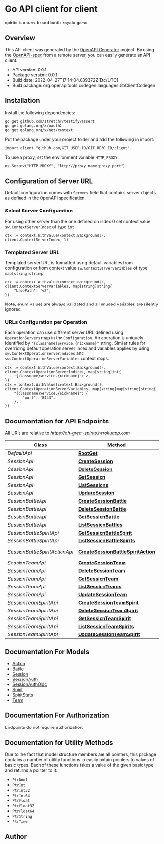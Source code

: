 # Go API client for client

spirits is a turn-based battle royale game

## Overview
This API client was generated by the [OpenAPI Generator](https://openapi-generator.tech) project.  By using the [OpenAPI-spec](https://www.openapis.org/) from a remote server, you can easily generate an API client.

- API version: 0.0.1
- Package version: 0.0.1
- Build date: 2022-04-27T17:14:04.089372Z[Etc/UTC]
- Build package: org.openapitools.codegen.languages.GoClientCodegen

## Installation

Install the following dependencies:

```shell
go get github.com/stretchr/testify/assert
go get golang.org/x/oauth2
go get golang.org/x/net/context
```

Put the package under your project folder and add the following in import:

```golang
import client "github.com/GIT_USER_ID/GIT_REPO_ID/client"
```

To use a proxy, set the environment variable `HTTP_PROXY`:

```golang
os.Setenv("HTTP_PROXY", "http://proxy_name:proxy_port")
```

## Configuration of Server URL

Default configuration comes with `Servers` field that contains server objects as defined in the OpenAPI specification.

### Select Server Configuration

For using other server than the one defined on index 0 set context value `sw.ContextServerIndex` of type `int`.

```golang
ctx := context.WithValue(context.Background(), client.ContextServerIndex, 1)
```

### Templated Server URL

Templated server URL is formatted using default variables from configuration or from context value `sw.ContextServerVariables` of type `map[string]string`.

```golang
ctx := context.WithValue(context.Background(), client.ContextServerVariables, map[string]string{
	"basePath": "v2",
})
```

Note, enum values are always validated and all unused variables are silently ignored.

### URLs Configuration per Operation

Each operation can use different server URL defined using `OperationServers` map in the `Configuration`.
An operation is uniquely identified by `"{classname}Service.{nickname}"` string.
Similar rules for overriding default operation server index and variables applies by using `sw.ContextOperationServerIndices` and `sw.ContextOperationServerVariables` context maps.

```
ctx := context.WithValue(context.Background(), client.ContextOperationServerIndices, map[string]int{
	"{classname}Service.{nickname}": 2,
})
ctx = context.WithValue(context.Background(), client.ContextOperationServerVariables, map[string]map[string]string{
	"{classname}Service.{nickname}": {
		"port": "8443",
	},
})
```

## Documentation for API Endpoints

All URIs are relative to *https://oh-great-spirits.herokuapp.com*

Class | Method | HTTP request | Description
------------ | ------------- | ------------- | -------------
*DefaultApi* | [**RootGet**](docs/DefaultApi.md#rootget) | **Get** / | 
*SessionApi* | [**CreateSession**](docs/SessionApi.md#createsession) | **Post** /sessions | 
*SessionApi* | [**DeleteSession**](docs/SessionApi.md#deletesession) | **Delete** /sessions/{sessionName} | 
*SessionApi* | [**GetSession**](docs/SessionApi.md#getsession) | **Get** /sessions/{sessionName} | 
*SessionApi* | [**ListSessions**](docs/SessionApi.md#listsessions) | **Get** /sessions | 
*SessionApi* | [**UpdateSession**](docs/SessionApi.md#updatesession) | **Put** /sessions/{sessionName} | 
*SessionBattleApi* | [**CreateSessionBattle**](docs/SessionBattleApi.md#createsessionbattle) | **Post** /sessions/{sessionName}/battles | 
*SessionBattleApi* | [**DeleteSessionBattle**](docs/SessionBattleApi.md#deletesessionbattle) | **Delete** /sessions/{sessionName}/battles/{battleName} | 
*SessionBattleApi* | [**GetSessionBattle**](docs/SessionBattleApi.md#getsessionbattle) | **Get** /sessions/{sessionName}/battles/{battleName} | 
*SessionBattleApi* | [**ListSessionBattles**](docs/SessionBattleApi.md#listsessionbattles) | **Get** /sessions/{sessionName}/battles | 
*SessionBattleSpiritApi* | [**GetSessionBattleSpirit**](docs/SessionBattleSpiritApi.md#getsessionbattlespirit) | **Get** /sessions/{sessionName}/battles/{battleName}/spirits/{spiritName} | 
*SessionBattleSpiritApi* | [**ListSessionBattleSpirits**](docs/SessionBattleSpiritApi.md#listsessionbattlespirits) | **Get** /sessions/{sessionName}/battles/{battleName}/spirits | 
*SessionBattleSpiritActionApi* | [**CreateSessionBattleSpiritAction**](docs/SessionBattleSpiritActionApi.md#createsessionbattlespiritaction) | **Post** /sessions/{sessionName}/battles/{battleName}/spirits/{spiritName}/actions | 
*SessionTeamApi* | [**CreateSessionTeam**](docs/SessionTeamApi.md#createsessionteam) | **Post** /sessions/{sessionName}/teams | 
*SessionTeamApi* | [**DeleteSessionTeam**](docs/SessionTeamApi.md#deletesessionteam) | **Delete** /sessions/{sessionName}/teams/{teamName} | 
*SessionTeamApi* | [**GetSessionTeam**](docs/SessionTeamApi.md#getsessionteam) | **Get** /sessions/{sessionName}/teams/{teamName} | 
*SessionTeamApi* | [**ListSessionTeams**](docs/SessionTeamApi.md#listsessionteams) | **Get** /sessions/{sessionName}/teams | 
*SessionTeamApi* | [**UpdateSessionTeam**](docs/SessionTeamApi.md#updatesessionteam) | **Put** /sessions/{sessionName}/teams/{teamName} | 
*SessionTeamSpiritApi* | [**CreateSessionTeamSpirit**](docs/SessionTeamSpiritApi.md#createsessionteamspirit) | **Post** /sessions/{sessionName}/teams/{teamName}/spirits | 
*SessionTeamSpiritApi* | [**DeleteSessionTeamSpirit**](docs/SessionTeamSpiritApi.md#deletesessionteamspirit) | **Delete** /sessions/{sessionName}/teams/{teamName}/spirits/{spiritName} | 
*SessionTeamSpiritApi* | [**GetSessionTeamSpirit**](docs/SessionTeamSpiritApi.md#getsessionteamspirit) | **Get** /sessions/{sessionName}/teams/{teamName}/spirits/{spiritName} | 
*SessionTeamSpiritApi* | [**ListSessionTeamSpirits**](docs/SessionTeamSpiritApi.md#listsessionteamspirits) | **Get** /sessions/{sessionName}/teams/{teamName}/spirits | 
*SessionTeamSpiritApi* | [**UpdateSessionTeamSpirit**](docs/SessionTeamSpiritApi.md#updatesessionteamspirit) | **Put** /sessions/{sessionName}/teams/{teamName}/spirits/{spiritName} | 


## Documentation For Models

 - [Action](docs/Action.md)
 - [Battle](docs/Battle.md)
 - [Session](docs/Session.md)
 - [SessionAuth](docs/SessionAuth.md)
 - [SessionAuthOidc](docs/SessionAuthOidc.md)
 - [Spirit](docs/Spirit.md)
 - [SpiritStats](docs/SpiritStats.md)
 - [Team](docs/Team.md)


## Documentation For Authorization

 Endpoints do not require authorization.


## Documentation for Utility Methods

Due to the fact that model structure members are all pointers, this package contains
a number of utility functions to easily obtain pointers to values of basic types.
Each of these functions takes a value of the given basic type and returns a pointer to it:

* `PtrBool`
* `PtrInt`
* `PtrInt32`
* `PtrInt64`
* `PtrFloat`
* `PtrFloat32`
* `PtrFloat64`
* `PtrString`
* `PtrTime`

## Author



